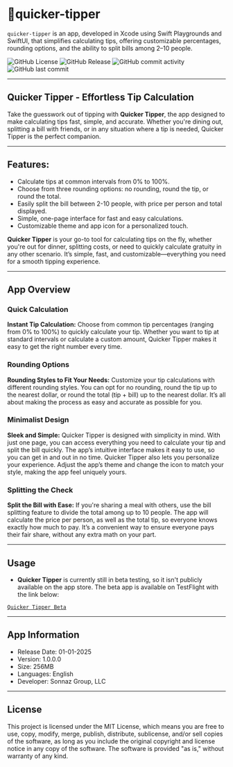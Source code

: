 # 📌quicker-tipper
`quicker-tipper` is an app, developed in Xcode using Swift Playgrounds and SwiftUI, that simplifies calculating tips, offering customizable percentages, rounding options, and the ability to split bills among 2–10 people.


![GitHub License](https://img.shields.io/github/license/kmschang/quicker-tipper)
![GitHub Release](https://img.shields.io/github/v/release/kmschang/quicker-tipper)
![GitHub commit activity](https://img.shields.io/github/commit-activity/t/kmschang/quicker-tipper)
![GitHub last commit](https://img.shields.io/github/last-commit/kmschang/quicker-tipper)

---

## Quicker Tipper - Effortless Tip Calculation

Take the guesswork out of tipping with **Quicker Tipper**, the app designed to make calculating tips fast, simple, and accurate. Whether you're dining out, splitting a bill with friends, or in any situation where a tip is needed, Quicker Tipper is the perfect companion.

---

## Features:

- Calculate tips at common intervals from 0% to 100%.
- Choose from three rounding options: no rounding, round the tip, or round the total.
- Easily split the bill between 2-10 people, with price per person and total displayed.
- Simple, one-page interface for fast and easy calculations.
- Customizable theme and app icon for a personalized touch.

**Quicker Tipper** is your go-to tool for calculating tips on the fly, whether you're out for dinner, splitting costs, or need to quickly calculate gratuity in any other scenario. It’s simple, fast, and customizable—everything you need for a smooth tipping experience.

---

## App Overview

### Quick Calculation

**Instant Tip Calculation:** Choose from common tip percentages (ranging from 0% to 100%) to quickly calculate your tip. Whether you want to tip at standard intervals or calculate a custom amount, Quicker Tipper makes it easy to get the right number every time.

### Rounding Options

**Rounding Styles to Fit Your Needs:** Customize your tip calculations with different rounding styles. You can opt for no rounding, round the tip up to the nearest dollar, or round the total (tip + bill) up to the nearest dollar. It’s all about making the process as easy and accurate as possible for you.

### Minimalist Design

**Sleek and Simple:** Quicker Tipper is designed with simplicity in mind. With just one page, you can access everything you need to calculate your tip and split the bill quickly. The app’s intuitive interface makes it easy to use, so you can get in and out in no time. Quicker Tipper also lets you personalize your experience. Adjust the app’s theme and change the icon to match your style, making the app feel uniquely yours.

### Splitting the Check

**Split the Bill with Ease:** If you're sharing a meal with others, use the bill splitting feature to divide the total among up to 10 people. The app will calculate the price per person, as well as the total tip, so everyone knows exactly how much to pay. It’s a convenient way to ensure everyone pays their fair share, without any extra math on your part.

---

## Usage

- **Quicker Tipper** is currently still in beta testing, so it isn't publicly available on the app store. The beta app is available on TestFlight with the link below:

[`Quicker Tipper Beta`](https://www.sonnazgroup.com/quicker-tipper#download)

---

## App Information

- Release Date: 01-01-2025
- Version: 1.0.0.0
- Size: 256MB
- Languages: English
- Developer: Sonnaz Group, LLC

---

## License

This project is licensed under the MIT License, which means you are free to use, copy, modify, merge, publish, distribute, sublicense, and/or sell copies of the software, as long as you include the original copyright and license notice in any copy of the software. The software is provided "as is," without warranty of any kind.


